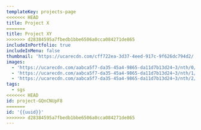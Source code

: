```yaml
---
templateKey: projects-page
<<<<<<< HEAD
title: Project X
=======
title: Project XY
>>>>>>> d28384595a7fbedb1bbe6506a0cca084271de865
includeInPortfolio: true
includeInMenu: false
thumbnail: 'https://ucarecdn.com/cff722ea-3d37-4eed-917c-9f626dc794d2/'
images:
  - 'https://ucarecdn.com/aabca5f7-da35-45a4-9865-da11d7b13d24~3/nth/0/'
  - 'https://ucarecdn.com/aabca5f7-da35-45a4-9865-da11d7b13d24~3/nth/1/'
  - 'https://ucarecdn.com/aabca5f7-da35-45a4-9865-da11d7b13d24~3/nth/2/'
tags:
  - sgs
<<<<<<< HEAD
id: project-GQnCNUpF8
=======
id: '{{uuid}}'
>>>>>>> d28384595a7fbedb1bbe6506a0cca084271de865
---
```


